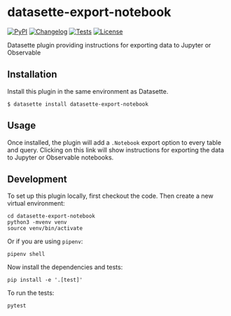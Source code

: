 # datasette-export-notebook

[![PyPI](https://img.shields.io/pypi/v/datasette-export-notebook.svg)](https://pypi.org/project/datasette-export-notebook/)
[![Changelog](https://img.shields.io/github/v/release/simonw/datasette-export-notebook?include_prereleases&label=changelog)](https://github.com/simonw/datasette-export-notebook/releases)
[![Tests](https://github.com/simonw/datasette-export-notebook/workflows/Test/badge.svg)](https://github.com/simonw/datasette-export-notebook/actions?query=workflow%3ATest)
[![License](https://img.shields.io/badge/license-Apache%202.0-blue.svg)](https://github.com/simonw/datasette-export-notebook/blob/main/LICENSE)

Datasette plugin providing instructions for exporting data to Jupyter or Observable

## Installation

Install this plugin in the same environment as Datasette.

    $ datasette install datasette-export-notebook

## Usage

Once installed, the plugin will add a `.Notebook` export option to every table and query. Clicking on this link will show instructions for exporting the data to Jupyter or Observable notebooks.

## Development

To set up this plugin locally, first checkout the code. Then create a new virtual environment:

    cd datasette-export-notebook
    python3 -mvenv venv
    source venv/bin/activate

Or if you are using `pipenv`:

    pipenv shell

Now install the dependencies and tests:

    pip install -e '.[test]'

To run the tests:

    pytest
